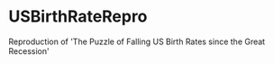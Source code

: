 # USBirthRateRepro
Reproduction of 'The Puzzle of Falling US Birth Rates since the Great Recession'
